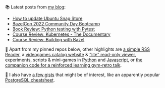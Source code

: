
📚 Latest posts from <a href="https://blog.kartones.net/">my blog</a>:

<!--START_SECTION:blogposts-->
* [How to update Ubuntu Snap Store](https:&#x2F;&#x2F;blog.kartones.net&#x2F;post&#x2F;how-to-update-ubuntu-snap-store&#x2F;)
* [BazelCon 2022 Community Day Bootcamp](https:&#x2F;&#x2F;blog.kartones.net&#x2F;post&#x2F;bazelcon-2022-community-day-bootcamp&#x2F;)
* [Book Review: Python testing with Pytest](https:&#x2F;&#x2F;blog.kartones.net&#x2F;post&#x2F;book-review-python-testing-with-pytest&#x2F;)
* [Course Review: Kubernetes - The Documentary](https:&#x2F;&#x2F;blog.kartones.net&#x2F;post&#x2F;course-review-kubernetes-the-documentary&#x2F;)
* [Course Review: Building with Bazel](https:&#x2F;&#x2F;blog.kartones.net&#x2F;post&#x2F;course-review-building-with-bazel&#x2F;)
<!--END_SECTION:blogposts-->


📌 Apart from my pinned repos below, other highlights are [a simple RSS Reader](https://github.com/Kartones/pbrr#pbrr---pretty-basic-rss-reader), a [videogames catalog website](https://github.com/Kartones/finished-games#finished-games) & ["lite" read-only viewer](https://github.com/Kartones/fg-viewer#finished-games-viewer), experiments, scripts & mini-games in [Python](https://github.com/Kartones/python#python-assorted-code) and [Javascript](https://github.com/Kartones/JSAssorted#javascript-assorted-code), or [the companion code for a reinforced learning gym-retro talk](https://github.com/Kartones/mindcamp-x-gym-retro#mindcamp-x-gym-retro-talk-companion-code-and-images).

📝 I also have [a few gists](https://gist.github.com/Kartones?direction=desc&sort=updated) that might be of interest, like an apparently popular [PostgreSQL cheatsheet](https://gist.github.com/Kartones/dd3ff5ec5ea238d4c546).

